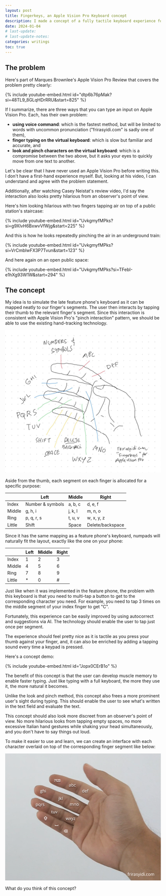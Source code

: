 ```yaml
---
layout: post
title: Fingerkeys, an Apple Vision Pro Keyboard concept
description: I made a concept of a fully tactile keyboard experience for Apple Vision Pro
date: 2024-01-04
# last-update:
# last-update-notes:
categories: writings
toc: true
---
```


## The problem

Here's part of Marques Brownlee's Apple Vision Pro Review that covers the
problem pretty clearly:

{% include youtube-embed.html id="dtp6b76pMak?si=48TL9_8GLqHDrRRU&amp;start=825"
%}

If I summarize, there are three ways that you can type an input on Apple Vision
Pro. Each, has their own problem:

- **using voice command**: which is the fastest method, but will be limited to
  words with uncommon pronunciation ("frirasyidi.com" is sadly one of them),
- **finger typing on the virtual keyboard**: which is slow but familiar and
  accurate, and
- **look and pinch characters on the virtual keyboard**: which is a compromise
  between the two above, but it asks your eyes to quickly move from one text to
  another.

Let's be clear that I have never used an Apple Vision Pro before writing this. I
don't have a first-hand experience myself. But, looking at his video, I can
understand and agree with the problem statement.

Additionally, after watching Casey Neistat's review video, I'd say the
interaction also looks pretty hilarious from an observer's point of view.

Here's him looking hilarious with two fingers tapping air on top of a public
station's staircase:

{% include youtube-embed.html id="UvkgmyfMPks?si=g9XlvH6BxwvVfWjg&amp;start=225"
%}

And this is how he looks repeatedly pinching the air in an underground train:

{% include youtube-embed.html id="UvkgmyfMPks?si=VrCmblwFX3P7Tvun&amp;start=123"
%}

And here again on an open public space:

{% include youtube-embed.html id="UvkgmyfMPks?si=TFebI-e1hXg93W1W&amp;start=294"
%}

## The concept

My idea is to simulate the late feature phone's keyboard as it can be mapped
neatly to our finger's segments. The user then interacts by tapping their thumb
to the relevant finger's segment. Since this interaction is consistent with
Apple Vision Pro's "pinch interaction" pattern, we should be able to use the
existing hand-tracking technology.

![Fingerkeys' napkin concept](/assets/2024-01-04-apple-vision-pro-keyboard/fingerkeys-napkin-concept.png)

Aside from the thumb, each segment on each finger is allocated for a specific
purpose:

|        | Left             | Middle  | Right            |
| ------ | ---------------- | ------- | ---------------- |
| Index  | Number & symbols | a, b, c | d, e, f          |
| Middle | g, h, i          | j, k, l | m, n, o          |
| Ring   | p, q, r, s       | t, u, v | w, x, y, z       |
| Little | Shift            | Space   | Delete/backspace |

Since it has the same mapping as a feature phone's keyboard, numpads will
naturally fit the layout, exactly like the one on your phone:

|        | Left | Middle | Right |
| ------ | ---- | ------ | ----- |
| Index  | 1    | 2      | 3     |
| Middle | 4    | 5      | 6     |
| Ring   | 7    | 8      | 9     |
| Little | \*   | 0      | #     |

Just like when it was implemented in the feature phone, the problem with this
keyboard is that you need to multi-tap a button to get to the corresponding
character you need. For example, you need to tap 3 times on the middle segment
of your index finger to get "C".

Fortunately, this experience can be easily improved by using autocorrect and
suggestions via AI. The technology should enable the user to tap just once per
segment.

The experience should feel pretty nice as it is tactile as you press your thumb
against your finger, and, it can also be enriched by adding a tapping sound
every time a keypad is pressed.

Here's a concept demo:

{% include youtube-embed.html id="Jopx0CErB1o" %}

The benefit of this concept is that the user can develop muscle memory to enable
faster typing. Just like typing with a full keyboard, the more they use it, the
more natural it becomes.

Unlike the look and pinch method, this concept also frees a more prominent
user's sight during typing. This should enable the user to see what's written in
the text field and evaluate the text.

This concept should also look more discreet from an observer's point of view. No
more hilarious looks from tapping empty spaces, no more excessive Italian hand
gestures while shaking your head simultaneously, and you don't have to say
things out loud.

To make it easier to use and learn, we can create an interface with each
character overlaid on top of the corresponding finger segment like below:

![Fingerkeys' interface](/assets/2024-01-04-apple-vision-pro-keyboard/fingerkeys-interface.png)

What do you think of this concept?
